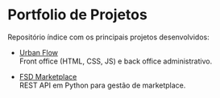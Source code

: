 # Portfolio de Projetos

Repositório índice com os principais projetos desenvolvidos:

- [Urban Flow](https://github.com/MatiasCA04/public/urban-flow)  
  Front office (HTML, CSS, JS) e back office administrativo.

- [FSD Marketplace](https://github.com/MatiasCA04/Public/FSD(Python))  
  REST API em Python para gestão de marketplace.
